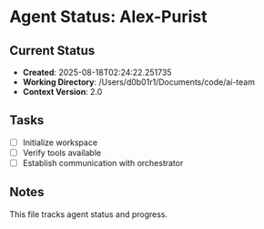 # Agent Status: Alex-Purist

## Current Status
- **Created**: 2025-08-18T02:24:22.251735
- **Working Directory**: /Users/d0b01r1/Documents/code/ai-team
- **Context Version**: 2.0

## Tasks
- [ ] Initialize workspace
- [ ] Verify tools available
- [ ] Establish communication with orchestrator

## Notes
This file tracks agent status and progress.
